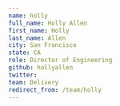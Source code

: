 ```yaml
---
name: holly
full_name: Holly Allen
first_name: Holly
last_name: Allen
city: San Francisco
state: CA
role: Director of Engineering
github: hollyallen
twitter: 
team: Delivery
redirect_from: /team/holly
---
```

